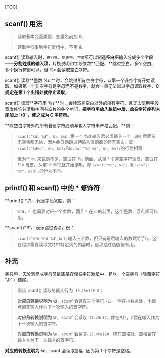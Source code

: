 [TOC]



##  scanf() 用法

> 读取基本变量类型，变量名前加 &。
> 
> 读取字符串到字符数组中，不用 &。

scanf() 读取输入时，`换行符`、`制表符`、`空格`都可以制造**空白**把输入分成多个字段——**分割连续的输入项**，转换说明和字段依次**匹配、**跳过空白。多个空白、多个换行符都可以，但 %c 会读取空白字符。

scanf() 读取**整数 %d **时，会跳过所有空白字符，从第一个非空字符开始读取。如果第一个非空字符是字母而不是数字，就会一直无法越过字母读取数字，**C 规定在第 1 个出错处就停止读取**。

scanf() 读取**字符串 %s **时，会读取除空白以外的所有字符，且无法使用字段宽度修饰符读取中间有空格的多个单词。**把字符串放入数组中后，会在字符序列末尾加上 '\0' ，使之成为 C 字符串。**

**除空白字符外的所有普通字符必须与输入字符串严格匹配。**例：

>`scanf("%d, %d", &n, &m);`第一个 %d 输入后必须输入一个 `,逗号` 后面有无空格都无妨，因为会自动跳过待输入值前面的所有空白。即 `scanf("%d%d", &n, &m);`和`scanf("%d %d", &n, &m);`的行为相同

>但对于 `%c` 来说则不是，空白在 %c 前面，从第 1 个非空字符读取，空白在 %c 后面，从第1个字符就开始读取。即 `scanf("%c", &ch);`和`scanf(" %c", &ch);`的行为不同。

## printf() 和 scanf() 中的 * 修饰符
**printf() **中，* 代替字段宽度，例：

>`%*d`，`* `也需要对应一个参数，而且 `*` 在 `d` 的前面，这个整数、浮点都可以用。

**scanf()**中，* 表示跳过该项，例：

>`scanf("%*d %*d %d",&n);`输入三个数，但只有最后输入的数赋给了n，这在程序需要读取文件中特定列的内容时，这项跳过功能很有用。

## 补充

字符串，无论表示成字符常量还是存储在字符数组中，都以一个空字符（隐藏字符  '\0' ）结尾。

>假设 scanf() 读取的输入行为`-13.45e12# 0`：
>
>**对应的转换说明为 `%d`**，scanf 会读取三个字符 `-13` ，停在小数点处，小数点留在输入作为下一次输入的首字符。
>
>**对应的转换说明为 `%f`**，scanf 会读取`-13.45e12`，停在#处，#留在输入作为下一次输入的首字符。
>
>**对应的转换说明为 `%s`**，scanf 会读取`-13.45e12#`，停在空格处，空格留在输入作为下一次输入的首字符。
>
**对应的转换说明为 `%c`**，scanf 会读取`空格`，因为第 1 个字符是空格。
